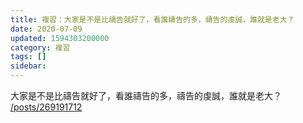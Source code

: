 ```yaml
---
title: 複習：大家是不是比禱告就好了，看誰禱告的多，禱告的虔誠，誰就是老大？
date: 2020-07-09
updated: 1594303200000
category: 複習
tags: []
sidebar: 
---
```


<p>大家是不是比禱告就好了，看誰禱告的多，禱告的虔誠，誰就是老大？<br/>
<a href="/posts/269191712" target="_blank">/posts/269191712</a></p>
<p> </p>
